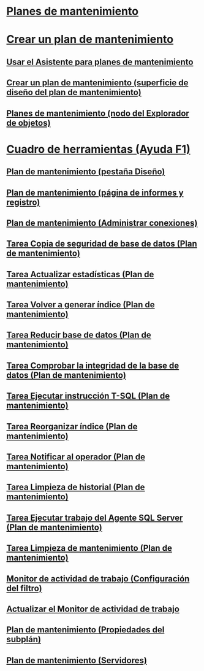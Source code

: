 # [Planes de mantenimiento](maintenance-plans.md)
# [Crear un plan de mantenimiento](create-a-maintenance-plan.md)
## [Usar el Asistente para planes de mantenimiento](use-the-maintenance-plan-wizard.md)
## [Crear un plan de mantenimiento (superficie de diseño del plan de mantenimiento)](create-a-maintenance-plan-maintenance-plan-design-surface.md)
## [Planes de mantenimiento (nodo del Explorador de objetos)](maintenance-plans-node-object-explorer.md)
# [Cuadro de herramientas (Ayuda F1)](toolbox-component-f1-help.md)
## [Plan de mantenimiento (pestaña Diseño)](maintenance-plan-design-tab.md)
## [Plan de mantenimiento (página de informes y registro)](maintenance-plan-reporting-and-logging-page.md)
## [Plan de mantenimiento (Administrar conexiones)](maintenance-plan-manage-connections.md)
## [Tarea Copia de seguridad de base de datos (Plan de mantenimiento)](options-in-the-back-up-database-task-for-maintenance-plan.md)
## [Tarea Actualizar estadísticas (Plan de mantenimiento)](update-statistics-task-maintenance-plan.md)
## [Tarea Volver a generar índice (Plan de mantenimiento)](rebuild-index-task-maintenance-plan.md)
## [Tarea Reducir base de datos (Plan de mantenimiento)](shrink-database-task-maintenance-plan.md)
## [Tarea Comprobar la integridad de la base de datos (Plan de mantenimiento)](check-database-integrity-task-maintenance-plan.md)
## [Tarea Ejecutar instrucción T-SQL (Plan de mantenimiento)](execute-t-sql-statement-task-maintenance-plan.md)
## [Tarea Reorganizar índice (Plan de mantenimiento)](reorganize-index-task-maintenance-plan.md)
## [Tarea Notificar al operador (Plan de mantenimiento)](notify-operator-task-maintenance-plan.md)
## [Tarea Limpieza de historial (Plan de mantenimiento)](history-cleanup-task-maintenance-plan.md)
## [Tarea Ejecutar trabajo del Agente SQL Server (Plan de mantenimiento)](execute-sql-server-agent-job-task-maintenance-plan.md)
## [Tarea Limpieza de mantenimiento (Plan de mantenimiento)](maintenance-cleanup-task-maintenance-plan.md)
## [Monitor de actividad de trabajo (Configuración del filtro)](job-activity-monitor-filter-settings.md)
## [Actualizar el Monitor de actividad de trabajo](job-activity-monitor-refresh.md)
## [Plan de mantenimiento (Propiedades del subplán)](maintenance-plan-subplan-properties.md)
## [Plan de mantenimiento (Servidores)](maintenance-plan-servers.md)
